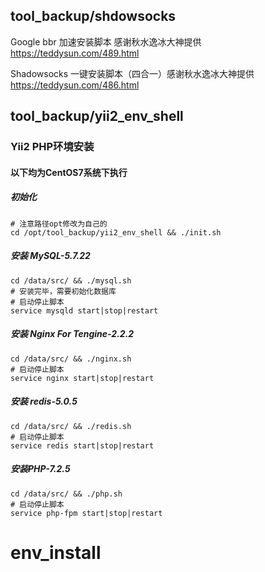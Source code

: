 ## tool_backup/shdowsocks ##
Google bbr 加速安装脚本 感谢秋水逸冰大神提供 https://teddysun.com/489.html

Shadowsocks 一键安装脚本（四合一）感谢秋水逸冰大神提供 https://teddysun.com/486.html

## tool_backup/yii2_env_shell ##
### Yii2 PHP环境安装 ###
#### 以下均为CentOS7系统下执行 ####
##### 初始化 #####
```shell
# 注意路径opt修改为自己的
cd /opt/tool_backup/yii2_env_shell && ./init.sh
```
##### 安装 MySQL-5.7.22 #####
```shell
cd /data/src/ && ./mysql.sh
# 安装完毕，需要初始化数据库
# 启动停止脚本
service mysqld start|stop|restart
```
##### 安装 Nginx For Tengine-2.2.2 #####
```shell
cd /data/src/ && ./nginx.sh
# 启动停止脚本
service nginx start|stop|restart
```
##### 安装 redis-5.0.5 #####
```shell
cd /data/src/ && ./redis.sh
# 启动停止脚本
service redis start|stop|restart
```
##### 安装PHP-7.2.5 #####
```shell
cd /data/src/ && ./php.sh
# 启动停止脚本
service php-fpm start|stop|restart
```
# env_install
